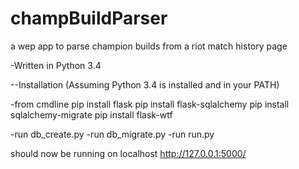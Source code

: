 # champBuildParser
a wep app to parse champion builds from a riot match history page

-Written in Python 3.4
  
  
--Installation (Assuming Python 3.4 is installed and in your PATH)

-from cmdline
pip install flask
pip install flask-sqlalchemy
pip install sqlalchemy-migrate
pip install flask-wtf

-run db_create.py
-run db_migrate.py
-run run.py

should now be running on localhost http://127.0.0.1:5000/

